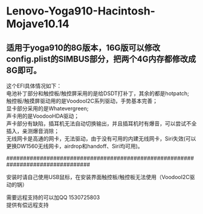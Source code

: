 # Lenovo-Yoga910-Hacintosh-Mojave10.14<br>
## 适用于yoga910的8G版本，16G版可以修改config.plist的SIMBUS部分，把两个4G内存都修改成8G即可。
这个EFI具体情况如下：<br>
电池补丁部分和触控板/触控屏采用的是给DSDT打补丁，其余的都是hotpatch;<br>
触控板/触摸屏驱动用的是VoodooI2C系列驱动，手势基本完善；<br>
显卡部分采用的是Whatevergreen;<br>
声卡用的是VoodooHDA驱动；<br>
声卡部分有缺陷，插耳机无法自动切换输出，并且插耳机时有爆音，可以尝试不全插入，亲测爆音消除；<br>
无线网卡是高通的网卡，无法驱动，由于没有可用的内建无线网卡，Siri失效(可以更换DW1560无线网卡，airdrop和handoff、Siri均可用)。<br>

#################################################################################<br>

安装时请自己使用USB鼠标，在安装界面触控板/触控板无法使用（VoodooI2C驱动的锅）<br>

需要远程支持的可以加QQ 1530725803<br>
提供有偿远程支持<br>
